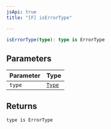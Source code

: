 ```yaml
---
jsApi: true
title: "[F] isErrorType"

---
```

```ts
isErrorType(type): type is ErrorType
```

## Parameters

| Parameter | Type |
| :------ | :------ |
| `type` | [`Type`](Type.Type.md) |

## Returns

`type is ErrorType`
